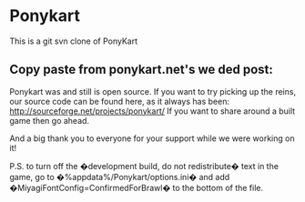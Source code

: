 Ponykart
========
This is a git svn clone of PonyKart

Copy paste from ponykart.net's we ded post:
---
Ponykart was and still is open source. If you want to try picking up the reins, our source code can be found here, as it always has been: http://sourceforge.net/projects/ponykart/
If you want to share around a built game then go ahead.

And a big thank you to everyone for your support while we were working on it!

P.S. to turn off the �development build, do not redistribute� text in the game, go to �%appdata%/Ponykart/options.ini� and add �MiyagiFontConfig=ConfirmedForBrawl� to the bottom of the file.
